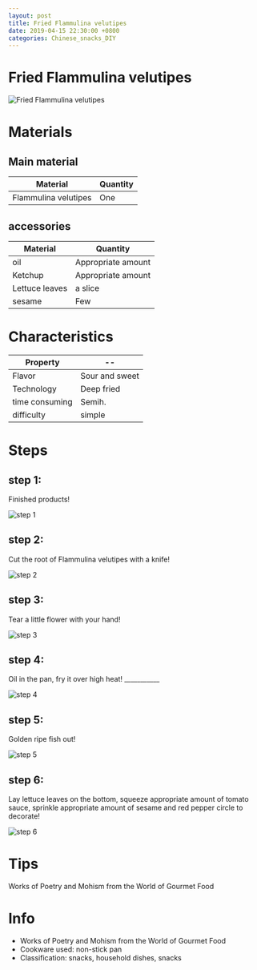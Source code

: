 ```yaml
---
layout: post
title: Fried Flammulina velutipes
date: 2019-04-15 22:30:00 +0800
categories: Chinese_snacks_DIY
---
```


# Fried Flammulina velutipes

![Fried Flammulina velutipes]({{site.baseurl}}/img/402635/402635.jpg)

# Materials


## Main material

Material|Quantity
--|--
Flammulina velutipes|One

## accessories

Material|Quantity
--|--
oil|Appropriate amount
Ketchup|Appropriate amount
Lettuce leaves|a slice
sesame|Few

# Characteristics

Property|--
--|--
Flavor|Sour and sweet
Technology|Deep fried
time consuming|Semih.
difficulty|simple

# Steps

## step 1:

Finished products!

![step 1]({{site.baseurl}}/img/402635/1.jpg)

## step 2:

Cut the root of Flammulina velutipes with a knife!

![step 2]({{site.baseurl}}/img/402635/2.jpg)

## step 3:

Tear a little flower with your hand!

![step 3]({{site.baseurl}}/img/402635/3.jpg)

## step 4:

Oil in the pan, fry it over high heat! ___________

![step 4]({{site.baseurl}}/img/402635/4.jpg)

## step 5:

Golden ripe fish out!

![step 5]({{site.baseurl}}/img/402635/5.jpg)

## step 6:

Lay lettuce leaves on the bottom, squeeze appropriate amount of tomato sauce, sprinkle appropriate amount of sesame and red pepper circle to decorate!

![step 6]({{site.baseurl}}/img/402635/6.jpg)

# Tips

Works of Poetry and Mohism from the World of Gourmet Food

# Info

- Works of Poetry and Mohism from the World of Gourmet Food
- Cookware used: non-stick pan
- Classification: snacks, household dishes, snacks